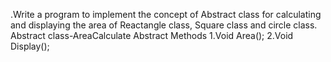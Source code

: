 .Write a program to implement the concept of Abstract class for calculating and displaying the area of Reactangle class, Square class and circle class.
Abstract class-AreaCalculate
Abstract Methods
1.Void Area(); 
2.Void Display(); 
